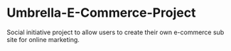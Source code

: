 # Umbrella-E-Commerce-Project
Social initiative project to allow users to create their own e-commerce sub site for online marketing.
